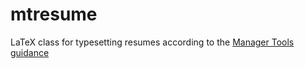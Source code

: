 # mtresume
LaTeX class for typesetting resumes according to the [Manager Tools guidance](https://www.manager-tools.com/2005/10/your-resume-stinks)

